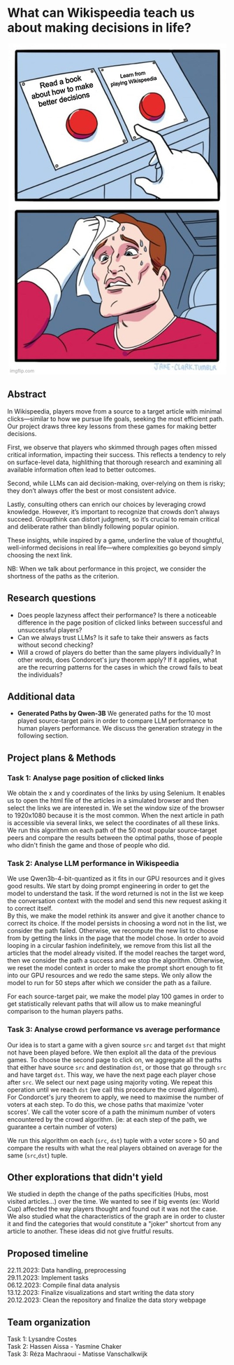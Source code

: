 # What can Wikispeedia teach us about making decisions in life?
<div align="center">
  <img src="data/tadaa_meme.jpg">
</div>


## Abstract

<!-- 164 words -->

In Wikispeedia, players move from a source to a target article with minimal clicks—similar to how we pursue life goals, seeking the most efficient path. Our project draws three key lessons from these games for making better decisions.

First, we observe that players who skimmed through pages often missed critical information, impacting their success. This reflects a tendency to rely on surface-level data, highlithing that thorough research and examining all available information often lead to better outcomes.

Second, while LLMs can aid decision-making, over-relying on them is risky; they don’t always offer the best or most consistent advice.

Lastly, consulting others can enrich our choices by leveraging crowd knowledge. However, it’s important to recognize that crowds don’t always succeed. Groupthink can distort judgment, so it’s crucial to remain critical and deliberate rather than blindly following popular opinion.

These insights, while inspired by a game, underline the value of thoughtful, well-informed decisions in real life—where complexities go beyond simply choosing the next link.

NB: When we talk about performance in this project, we consider the shortness of the paths as the criterion.


## Research questions

- Does people lazyness affect their performance? Is there a noticeable difference in the page position of clicked links between successful and unsuccessful players?
- Can we always trust LLMs? Is it safe to take their answers as facts without second checking?
- Will a crowd of players do better than the same players individually? In other words, does Condorcet's jury theorem apply? If it applies, what are the recurring patterns for the cases in which the crowd fails to beat the individuals?

## Additional data

- **Generated Paths by Qwen-3B**
  We generated paths for the 10 most played source-target pairs in order to compare LLM performance to human players performance. We discuss the generation strategy in the following section.

## Project plans & Methods

### Task 1: Analyse page position of clicked links

We obtain the x and y coordinates of the links by using Selenium. It enables us to open the html file of the articles in a simulated browser and then select the links we are interested in. We set the window size of the browser to 1920x1080 because it is the most common. When the next article in path is accessible via several links, we select the coordinates of all these links.
We run this algorithm on each path of the 50 most popular source-target peers and compare the results between the optimal paths, those of people who didn't finish the game and those of people who did.

### Task 2: Analyse LLM performance in Wikispeedia

We use Qwen3b-4-bit-quantized as it fits in our GPU resources and it gives good results. We start by doing prompt engineering in order to get the model to understand the task.
If the word returned is not in the list we keep the conversation context with the model and send this new request asking it to correct itself. <br>
By this, we make the model rethink its answer and give it another chance to correct its choice. If the model persists in choosing a word not in the list, we consider the path failed. Otherwise, we recompute the new list to choose from by getting the links in the page that the model chose. In order to avoid looping in a circular fashion indefinitely, we remove from this list all the articles that the model already visited. If the model reaches the target word, then we consider the path a success and we stop the algorithm. Otherwise, we reset the model context in order to make the prompt short enough to fit into our GPU resources and we redo the same steps.
We only allow the model to run for 50 steps after which we consider the path as a failure.<br>

For each source-target pair, we make the model play 100 games in order to get statistically relevant paths that will allow us to make meaningful comparison to the human players paths.

### Task 3: Analyse crowd performance vs average performance

Our idea is to start a game with a given source `src` and target `dst` that might not have been played before. We then exploit all the data of the previous games. To choose the second page to click on, we aggregate all the paths that either have source `src` and destination `dst`, or those that go through `src` and have target `dst`. This way, we have the next page each player chose after `src`. We select our next page using majority voting. We repeat this operation until we reach `dst` (we call this procedure the crowd algorithm). For Condorcet's jury theorem to apply, we need to maximise the number of voters at each step. To do this, we chose paths that maximize 'voter scores'. We call the voter score of a path the minimum number of voters encountered by the crowd algorithm. (ie: at each step of the path, we guarantee a certain number of voters)

We run this algorithm on each (`src`, `dst`) tuple with a voter score > 50 and compare the results with what the real players obtained on average for the same (`src`,`dst`) tuple.

## Other explorations that didn't yield

We studied in depth the change of the paths specificities (Hubs, most visited articles...) over the time. We wanted to see if big events (ex: World Cup) affected the way players thought and found out it was not the case. We also studied what the characteristics of the graph are in order to cluster it and find the categories that would constitute a "joker" shortcut from any article to another. These ideas did not give fruitful results.

## Proposed timeline

22.11.2023: Data handling, preprocessing <br>
29.11.2023: Implement tasks <br>
06.12.2023: Compile final data analysis <br>
13.12.2023: Finalize visualizations and start writing the data story <br>
20.12.2023: Clean the repository and finalize the data story webpage <br>

## Team organization 

Task 1: Lysandre Costes <br>
Task 2: Hassen Aissa - Yasmine Chaker <br>
Task 3: Réza Machraoui - Matisse Vanschalkwijk <br>
